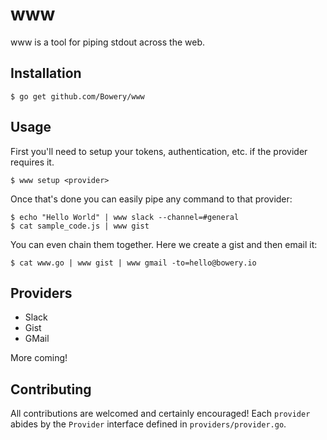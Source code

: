 # www

www is a tool for piping stdout across the web.

## Installation

```
$ go get github.com/Bowery/www
```

## Usage

First you'll need to setup your tokens, authentication, etc. if the provider requires it.

```
$ www setup <provider>
```

Once that's done you can easily pipe any command to that provider:

```
$ echo "Hello World" | www slack --channel=#general
$ cat sample_code.js | www gist
```

You can even chain them together. Here we create a gist and then email it:

```
$ cat www.go | www gist | www gmail -to=hello@bowery.io
```

## Providers

- Slack
- Gist
- GMail

More coming!

## Contributing

All contributions are welcomed and certainly encouraged! Each `provider` abides by the `Provider` interface defined in `providers/provider.go`.

